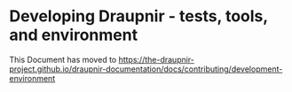 # Developing Draupnir - tests, tools, and environment

This Document has moved to https://the-draupnir-project.github.io/draupnir-documentation/docs/contributing/development-environment